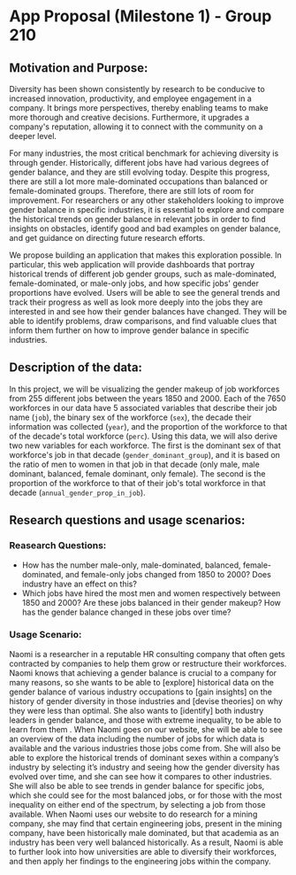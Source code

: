 # App Proposal (Milestone 1) - Group 210

## Motivation and Purpose:

Diversity has been shown consistently by research to be conducive to increased innovation, productivity, and employee engagement in a company. It brings more perspectives, thereby enabling teams to make more thorough and creative decisions. Furthermore, it upgrades a company's reputation, allowing it to connect with the community on a deeper level.

For many industries, the most critical benchmark for achieving diversity is through gender. Historically, different jobs have had various degrees of gender balance, and they are still evolving today. Despite this progress, there are still a lot more male-dominated occupations than balanced or female-dominated groups. Therefore, there are still lots of room for improvement. For researchers or any other stakeholders looking to improve gender balance in specific industries, it is essential to explore and compare the historical trends on gender balance in relevant jobs in order to find insights on obstacles, identify good and bad examples on gender balance, and get guidance on directing future research efforts.

We propose building an application that makes this exploration possible. In particular, this web application will provide dashboards that portray historical trends of different job gender groups, such as male-dominated, female-dominated, or male-only jobs, and how specific jobs' gender proportions have evolved. Users will be able to see the general trends and track their progress as well as look more deeply into the jobs they are interested in and see how their gender balances have changed. They will be able to identify problems, draw comparisons, and find valuable clues that inform them further on how to improve gender balance in specific industries.

## Description of the data:

In this project, we will be visualizing the gender makeup of job workforces from 255 different jobs between the years 1850 and 2000. Each of the 7650 workforces in our data have 5 associated variables that describe their job name (`job`), the binary sex of the workforce (`sex`), the decade their information was collected (`year`), and the proportion of the workforce to that of the decade's total workforce (`perc`). Using this data, we will also derive two new variables for each workforce. The first is the dominant sex of that workforce's job in that decade (`gender_dominant_group`), and it is based on the ratio of men to women in that job in that decade (only male, male dominant, balanced, female dominant, only female). The second is the proportion of the workforce to that of their job's total workforce in that decade (`annual_gender_prop_in_job`).

## Research questions and usage scenarios:

### Reasearch Questions:
- How has the number male-only, male-dominated, balanced, female-dominated, and female-only jobs changed from 1850 to 2000? Does industry have an effect on this?
- Which jobs have hired the most men and women respectively between 1850 and 2000? Are these jobs balanced in their gender makeup? How has the gender balance changed in these jobs over time?

### Usage Scenario:

Naomi is a researcher in a reputable HR consulting company that often gets contracted by companies to help them grow or restructure their workforces. Naomi knows that achieving a gender balance is crucial to a company for many reasons, so she wants to be able to [explore] historical data on the gender balance of various industry occupations to [gain insights] on the history of gender diversity in those industries and [devise theories] on why they were less than optimal. She also wants to [identify] both industry leaders in gender balance, and those with extreme inequality, to be able to learn from them . When Naomi goes on our website, she will be able to see an overview of the data including the number of jobs for which data is available and the various industries those jobs come from.  She will also be able to explore the historical trends of dominant sexes within a company’s industry by selecting it’s industry and seeing how the gender diversity has evolved over time, and she can see how it compares to other industries. She will also be able to see trends in gender balance for specific jobs, which she could see for the most balanced jobs, or for those with the most inequality on either end of the spectrum, by selecting a job from those available. When Naomi uses our website to do research for a mining company, she may find that certain engineering jobs, present in the mining company, have been historically male dominated, but that academia as an industry has been very well balanced historically. As a result, Naomi is able to further look into how universities are able to diversify their workforces, and then apply her findings to the engineering jobs within the company.